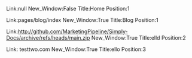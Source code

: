 

Link:null New_Window:False Title:Home Position:1 

Link:pages/blog/index New_Window:True Title:Blog Position:1 


Link:http://github.com/MarketingPipeline/Simply-Docs/archive/refs/heads/main.zip New_Window:True Title:elld Position:2


Link: testtwo.com New_Window:True Title:ello Position:3 
